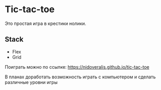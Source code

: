 # Tic-tac-toe
Это простая игра в крестики нолики. 
## Stack
+ Flex
+ Grid

Поиграть можно по ссылке: https://nidoveralis.github.io/tic-tac-toe

В планах доработать возможность играть с компьютером и сделать различные уровни игры